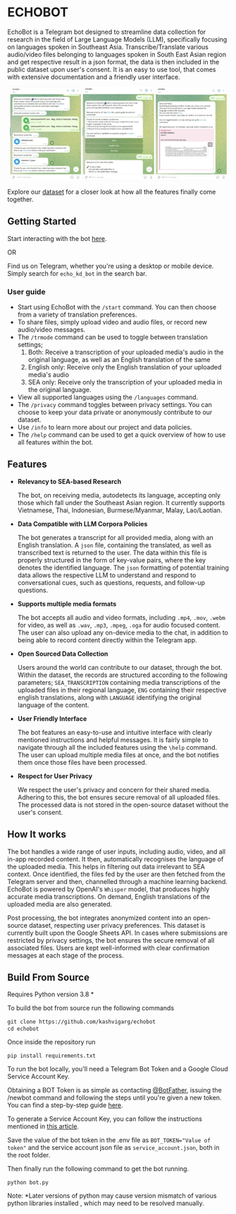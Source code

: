 # ECHOBOT
EchoBot is a Telegram bot designed to streamline data collection for research in the field of Large Language Models (LLM), specifically focusing on languages spoken in Southeast Asia. Transcribe/Translate various audio/video files belonging to languages spoken in South East Asian region and get respective result in a json format, the data is then included in the public dataset upon user's consent. It is an easy to use tool, that comes with extensive documentation and a friendly user interface.

<p align="center">
  <img src="https://github.com/kashvigarg/echobot/blob/main/files/echobot1.jpg" alt="First Image" style="width:32%; display:inline-block;"/>
  <img src="https://github.com/kashvigarg/echobot/blob/main/files/echobot2.jpg" alt="Second Image" style="width:32%; display:inline-block;"/>
  <img src="https://github.com/kashvigarg/echobot/blob/main/files/echobot3.jpg" alt="Third Image" style="width:32%; display:inline-block;"/>
</p>

Explore our [dataset](https://docs.google.com/spreadsheets/d/1GcFxt5QD1e0MsxaHb9Wlb6XS-tMt7esv5ocmgUj6V_Q/edit?usp=sharing) for a closer look at how all the features finally come together.

## Getting Started
Start interacting with the bot [here](https://t.me/echo_kd_bot).

OR

Find us on Telegram, whether you're using a desktop or mobile device. Simply search for `echo_kd_bot` in the search bar.

### User guide
- Start using EchoBot with the `/start` command. You can then choose from a variety of translation preferences.
- To share files, simply upload video and audio files, or record new audio/video messages.
- The `/trmode` command can be used to toggle between translation settings;
  1. Both: Receive a transcription of your uploaded media's audio in the original language, as well as an English translation of the same
  2. English only: Receive only the English translation of your uploaded media's audio
  3. SEA only: Receive only the transcription of your uploaded media in the original language.
- View all supported languages using the `/languages` command.
- The `/privacy` command toggles between privacy settings. You can choose to keep your data private or anonymously contribute to our dataset.
- Use `/info` to learn more about our project and data policies.
- The `/help` command can be used to get a quick overview of how to use all features within the bot. 

## Features
- **Relevancy to SEA-based Research**
  
  The bot, on receiving media, autodetects its language, accepting only those which fall under the Southeast Asian region. It currently supports Vietnamese, Thai, Indonesian, Burmese/Myanmar, Malay, Lao/Laotian. 
  
- **Data Compatible with LLM Corpora Policies**

  The bot generates a transcript for all provided media, along with an English translation. A `json` file, containing the translated, as well as transcribed text is returned to the user. The data within this file   is properly structured in the form of key-value pairs, where the key denotes the identified language. The `json` formatting of potential training data allows the respective LLM to understand and respond to
  conversational cues, such as questions, requests, and follow-up questions.

- **Supports multiple media formats**
  
  The bot accepts all audio and video formats, including `.mp4`, `.mov`, `.webm` for video, as well as `.wav`, `.mp3`, `.mpeg`, `.oga` for audio focused content. The user can also upload any on-device media to the
  chat, in addition to being able to record content directly within the Telegram app.

- **Open Sourced Data Collection**
  
  Users around the world can contribute to our dataset, through the bot. Within the dataset, the records are structured according to the following parameters; `SEA_TRANSCRIPTION` containing media
  transcriptions of the uploaded files in their regional language, `ENG` containing their respective english translations, along with `LANGUAGE` identifying the original language of the content.

- **User Friendly Interface**
  
  The bot features an easy-to-use and intuitive interface with clearly mentioned instructions and helpful messages. It is fairly simple to navigate through all the included features using the `\help` command.
  The user can upload multiple media files at once, and the bot notifies them once those files have been processed. 
  
- **Respect for User Privacy**

  We respect the user's privacy and concern for their shared media. Adhering to this, the bot ensures secure removal of all uploaded files. The processed data is not stored in the open-source dataset without the
  user's consent.


## How It works
The bot handles a wide range of user inputs, including audio, video, and all in-app recorded content. It then, automatically recognises the language of the uploaded media. This helps in filtering out data irrelevant to SEA context. Once identified, the files fed by the user are then fetched from the Telegram server and then, channelled through a machine learning backend. EchoBot is powered by OpenAI's  `Whisper` model, that produces highly accurate media transcriptions. On demand, English translations of the uploaded media are also generated. 

Post processing, the bot integrates anonymized content into an open-source dataset, respecting user privacy preferences. This dataset is currently built upon the Google Sheets API. In cases where submissions are restricted by privacy settings, the bot ensures the secure removal of all associated files. Users are kept well-informed with clear confirmation messages at each stage of the process.


## Build From Source
Requires Python version 3.8 * 

To build the bot from source 
run the following commands

```
git clone https://github.com/kashvigarg/echobot
cd echobot
```

Once inside the repository run 
```
pip install requirements.txt
```
To run the bot locally, you'll need a Telegram Bot Token and a Google Cloud Service Account Key. 

Obtaining a BOT Token is as simple as contacting [@BotFather](https://t.me/botfather), issuing the /newbot command and following the steps until you're given a new token. You can find a step-by-step guide [here](https://core.telegram.org/bots/features#creating-a-new-bot).

To generate a Service Account Key, you can follow the instructions mentioned in [this article](https://developers.google.com/sheets/api/quickstart/python). 

Save the value of the bot token in the .env file as 
`BOT_TOKEN="Value of token"`
and the service account json file as `service_account.json`, both in the root folder.

Then finally run the following command to get the bot running.
```
python bot.py
```

Note: *Later versions of python may cause version mismatch of various python libraries installed , which may need to be resolved manually. 
